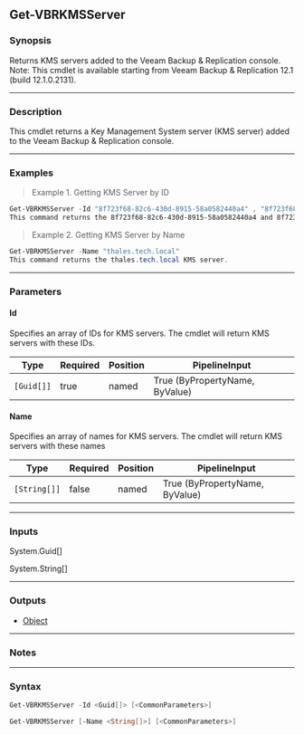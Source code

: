 Get-VBRKMSServer
----------------

### Synopsis
Returns KMS servers added to the Veeam Backup & Replication console.
Note: This cmdlet is available starting from Veeam Backup & Replication 12.1 (build 12.1.0.2131).

---

### Description

This cmdlet returns a Key Management System server (KMS server) added to the Veeam Backup & Replication console.

---

### Examples
> Example 1. Getting KMS Server by ID

```PowerShell
Get-VBRKMSServer -Id "8f723f68-82c6-430d-8915-58a0582440a4" , "8f723f68-82c6-430d-8915-58a0582440a4"
This command returns the 8f723f68-82c6-430d-8915-58a0582440a4 and 8f723f68-82c6-430d-8915-58a0582440a4 KMS servers.
```
> Example 2. Getting KMS Server by Name

```PowerShell
Get-VBRKMSServer -Name "thales.tech.local"
This command returns the thales.tech.local KMS server.
```

---

### Parameters
#### **Id**
Specifies an array of IDs for KMS servers. The cmdlet will return KMS servers with these IDs.

|Type      |Required|Position|PipelineInput                 |
|----------|--------|--------|------------------------------|
|`[Guid[]]`|true    |named   |True (ByPropertyName, ByValue)|

#### **Name**
Specifies an array of names for KMS servers. The cmdlet will return KMS servers with these names

|Type        |Required|Position|PipelineInput                 |
|------------|--------|--------|------------------------------|
|`[String[]]`|false   |named   |True (ByPropertyName, ByValue)|

---

### Inputs
System.Guid[]

System.String[]

---

### Outputs
* [Object](https://learn.microsoft.com/en-us/dotnet/api/System.Object)

---

### Notes

---

### Syntax
```PowerShell
Get-VBRKMSServer -Id <Guid[]> [<CommonParameters>]
```
```PowerShell
Get-VBRKMSServer [-Name <String[]>] [<CommonParameters>]
```
